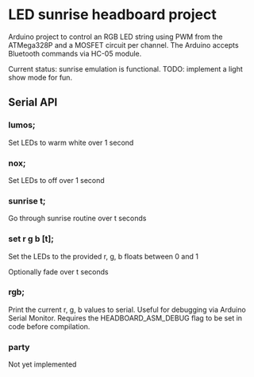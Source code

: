 # LED sunrise headboard project

Arduino project to control an RGB LED string using PWM from the ATMega328P and a MOSFET circuit per channel. The Arduino accepts Bluetooth commands via HC-05 module.

Current status: sunrise emulation is functional.
TODO: implement a light show mode for fun.

## Serial API
### lumos;
Set LEDs to warm white over 1 second

### nox;
Set LEDs to off over 1 second

### sunrise t;
Go through sunrise routine over t seconds

### set r g b [t];
Set the LEDs to the provided r, g, b floats between 0 and 1

Optionally fade over t seconds

### rgb;
Print the current r, g, b values to serial. Useful for debugging via Arduino Serial Monitor. Requires the HEADBOARD_ASM_DEBUG flag to be set in code before compilation.

### party
Not yet implemented
